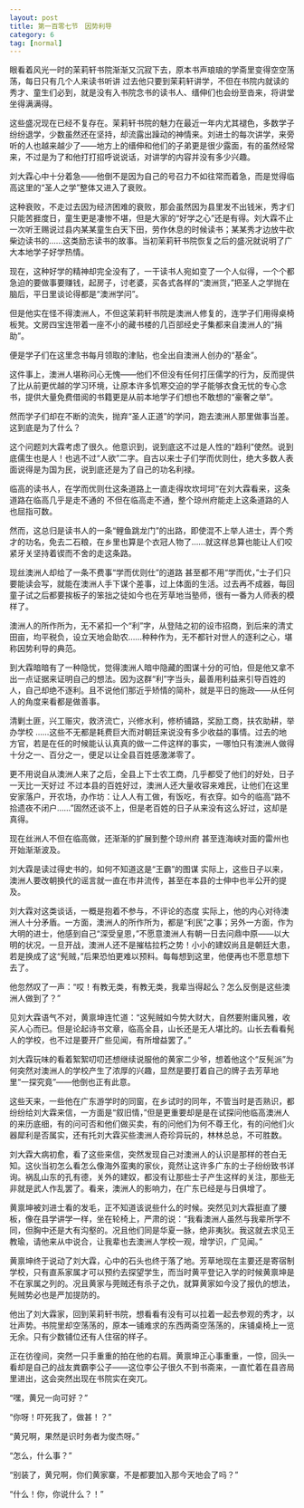 ```yaml
---
layout: post
title: 第一百零七节　因势利导
category: 6
tag: [normal]
---
```


眼看着风光一时的茉莉轩书院渐渐又沉寂下去，原本书声琅琅的学斋里变得空空荡荡，每日只有几个人来读书听讲 过去他只要到茉莉轩讲学，不但在书院内就读的秀才、童生们必到，就是没有入书院念书的读书人、缙伸们也会纷至沓来，将讲堂坐得满满得。

这些盛况现在已经不复存在。茉莉轩书院的魅力在最近一年内尤其褪色，多数学子纷纷退学，少数虽然还在坚持，却流露出躁动的神情来。刘进士的每次讲学，来旁听的人也越来越少了――地方上的缙伸和他们的子弟更是很少露面，有的虽然经常来，不过是为了和他打打招呼说说话，对讲学的内容并没有多少兴趣。

刘大霖心中十分着急――他倒不是因为自己的号召力不如往常而着急，而是觉得临高这里的“圣人之学”整体又进入了衰败。

这种衰败，不走过去因为经济困难的衰败，那会虽然因为县里发不出钱米，秀才们只能苦捱度日，童生更是凄惨不堪，但是大家的“好学之心”还是有得。刘大霖不止一次听王赐说过县内某某童生白天下田，劳作休息的时候读书；某某秀才边放牛砍柴边读书的……这类励志读书的故事。当初茉莉轩书院恢复之后的盛况就说明了广大本地学子好学热情。

现在，这种好学的精神却完全没有了，一干读书人宛如变了一个人似得，一个个都急迫的要做事要赚钱，起房子，讨老婆，买各式各样的“澳洲货，”把圣人之学抛在脑后，平日里谈论得都是“澳洲学问”。

但是他实在怪不得澳洲人，不但这茉莉轩书院是澳洲人修复的，连学子们用得桌椅板凳。文房四宝连带着一座不小的藏书楼的几百部经史子集都来自澳洲人的“捐助”。

便是学子们在这里念书每月领取的津贴，也全出自澳洲人创办的“基金”。

这件事上，澳洲人堪称问心无愧――他们不但没有任何打压儒学的行为，反而提供了比从前更优越的学习环境，让原本许多饥寒交迫的学子能够衣食无忧的专心念书，提供大量免费借阅的书籍更是从前本地学子们想也不敢想的“豪奢之举”。

然而学子们却在不断的流失，抛弃“圣人正道”的学问，跑去澳洲人那里做事当差。这到底是为了什么？

这个问题刘大霖考虑了很久。他意识到，说到底这不过是人性的“趋利”使然。说到底儒生也是人！也逃不过“人欲”二字。自古以来士子们学而优则仕，绝大多数人表面说得是为国为民，说到底还是为了自己的功名利禄。

临高的读书人，在学而优则仕这条道路上一直走得坎坎坷坷“在刘大霖看来，这条道路在临高几乎是走不通的 不但在临高走不通，整个琼州府能走上这条道路的人也屈指可数。

然而，这总归是读书人的一条“鲤鱼跳龙门”的出路，即使混不上举人进士，弄个秀才的功名，免去二石粮，在乡里也算是个衣冠人物了……就这样总算也能让人们咬紧牙关坚持着锲而不舍的走这条路。

现丝澳洲人却给了一条不费事“学而优则仕”的道路 甚至都不用“学而优，”士子们只要能读会写，就能在澳洲人手下谋个差事，过上体面的生活。过去再不成器，每回童子试之后都要挨板子的笨拙之徒如今也在芳草地当塾师，很有一番为人师表的模样了。

澳洲人的所作所为，无不紧扣一个“利”字，从登陆之初的设市招商，到后来的清丈田亩，均平税负，设立天地会助农……种种作为，无不都针对世人的逐利之心，堪称因势利导的典范。

到大霖暗暗有了一种隐忧，觉得澳洲人暗中隐藏的图谋十分的可怕，但是他又拿不出一点证据来证明自己的想法。因为这群“利”字当头，最善用利益来引导百姓的人，自己却绝不逐利。且不说他们那近乎矫情的简朴，就是平日的施政――从任何人的角度来看都是做善事。

清剿土匪，兴工赈灾，救济流亡，兴修水利，修桥铺路，奖励工商，扶农助耕，举办学校 ……这些不无都是耗费巨大而对朝廷来说没有多少收益的事情。过去的地方官，若是在任的时候能认认真真的做一二件这样的事实，一哪怕只有澳洲人做得十分之一、百分之一，便足以让全县百姓感激涕零了。

更不用说自从澳洲人来了之后，全县上下士农工商，几乎都受了他们的好处，日子一天比一天好过 不过本县的百姓好过，澳洲人还大量收容来难民，让他们在这里安家落户，开农场，办作坊：让人人有工做，有饭吃，有衣穿。如今的临高“路不拾遗夜不闭户……”固然还谈不上，但是老百姓的日子从来没有这么好过，这却是真得。

现在丝洲人不但在临高做，还渐渐的扩展到整个琼州府 甚至连海峡对面的雷州也开始渐渐波及。

刘大霖是读过得史书的，如何不知道这是“王霸”的图谋 实际上，这些日子以来，澳洲人要改朝换代的谣言就一直在市井流传，甚至在本县的士伸中也半公开的提及。

刘大霖对这类谈话，一概是抱着不参与，不评论的态度 实际上，他的内心对待澳洲人十分矛盾。一方面，澳洲人的所作所为，都是“利民”之事；另外一方面，作为大明的进士，他感到自己“深受皇恩，”不愿意澳洲人有朝一日去问鼎中原――以大明的状况，一旦开战，澳洲人还不是摧枯拉朽之势！小小的建奴尚且是朝廷大患，若是换成了这“髡贼，”后果恐怕更难以预料。每每想到这里，他便再也不愿意想下去了。

他忽然叹了一声：“哎！有教无类，有教无类，我辈当得起么？怎么反倒是这些澳洲人做到了？”

见刘大霖语气不对，黄禀坤连忙道：“这髡贼如今势大财大，自然要附庸风雅，收买人心而已。但是论起诗书文章，临高全县，山长还是无人堪比的。山长去看看髡人的学校，也不过是要开广些见闻，有所增益罢了。”

刘大霖玩味的看着絮絮叨叨还想继续说服他的黄家二少爷，想着他这个“反髡派”为何突然对澳洲人的学校产生了浓厚的兴趣，显然是要打着自己的牌子去芳草地里“一探究竟”――他倒也正有此意。

这些天来，一些他在广东游学时的同窗，在乡试时的同年，不管当时是否熟识，都纷纷给刘大霖来信，一方面是“叙旧情，”但是更重要却是是在试探问他临高澳洲人的来历底细，有的问可否和他们做买卖，有的问他们为何不尊王化，有的问他们火器犀利是否属实，还有托刘大霖买些澳洲人奇珍异玩的，林林总总，不可胜数。

刘大霖大病初愈，看了这些来信，突然发现自己对澳洲人的认识是那样的苍白无知。这伙当初怎么看怎么像海外蛮夷的家伙，竟然让这许多广东的士子纷纷致书详询。祸乱山东的孔有德，关外的建奴，都没有让那些士子产生这样的关注，那些无非就是武人作乱罢了。看来，澳洲人的影响力，在广东已经是与日俱增了。

黄禀坤被刘进士看的发毛，正不知道该说些什么的时候。突然见刘大霖挺直了腰板，像在县学讲学一样，坐在轮椅上，严肃的说：“我看澳洲人虽然与我辈所学不同，但胸中还是大有沟壑的。况且他们同是华夏一脉，绝非夷狄。我这就去求见王教瑜，请他来从中说合，让我辈也去澳洲人学校一观，增学识，广见闻。”

黄禀坤终于说动了刘大霖，心中的石头也终于落了地。芳草地现在主要还是寄宿制学校，只有直系家属才可以预约去探望学生，而当时黄平登记入学的时候黄禀坤是不在家属之列的。况且黄家与莞贼还有杀子之仇，就算黄家如今没了报仇的想法，髡贼势必也是严加提防的。

他出了刘大霖家，回到茉莉轩书院，想看看有没有可以拉着一起去参观的秀才，以壮声势。书院里却空荡荡的，原本一铺难求的东西两斋空荡荡的，床铺桌椅上一览无余。只有少数铺位还有人住宿的样子。

正在彷徨间，突然一只手重重的拍在他的右肩。黄禀坤正心事重重，一惊，回头一看却是自己的战友粪霸李公子――这位李公子很久不到书斋来，一直忙着在县咨局里进出，这会突然出现在书院实在突兀。

“嘿，黄兄一向可好？”

“你呀！吓死我了，做甚！？”

“黄兄啊，果然是识时务者为俊杰呀。”

“怎么，什么事？”

“别装了，黄兄啊，你们黄家寨，不是都要加入那今天地会了吗？”

“什么！你，你说什么？！”
